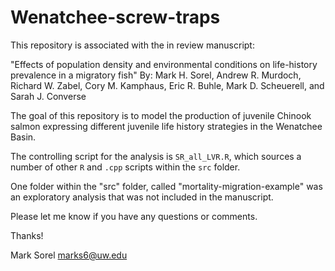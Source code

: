 # Wenatchee-screw-traps

This repository is associated with the in review manuscript:

"Effects of population density and environmental conditions on life-history prevalence in a 
migratory fish"
By: Mark H. Sorel, Andrew R. Murdoch, Richard W. Zabel, Cory M. Kamphaus, Eric R. Buhle, Mark D. Scheuerell, and Sarah J. Converse

The goal of this repository is to model the production of juvenile Chinook salmon expressing different juvenile life history strategies in the Wenatchee Basin.

The controlling script for the analysis is `SR_all_LVR.R`, which sources a number of other `R` and `.cpp` scripts within the `src` folder. 

One folder within the "src" folder, called "mortality-migration-example" was an exploratory analysis that was not included in the manuscript.

Please let me know if you have any questions or comments.

Thanks!

Mark Sorel
marks6@uw.edu

